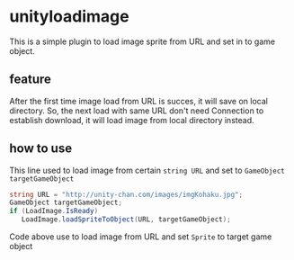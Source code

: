 # unityloadimage
This is a simple plugin to load image sprite from URL and set in to game object. 
## feature
After the first time image load from URL is succes, it will save on local directory. So, the next load with same URL don't need Connection to establish download, it will load image from local directory instead.
## how to use
This line used to load image from certain ```string URL``` and set to ```GameObject targetGameObject```
```c#
string URL = "http://unity-chan.com/images/imgKohaku.jpg";
GameObject targetGameObject;
if (LoadImage.IsReady)
   LoadImage.loadSpriteToObject(URL, targetGameObject);
```
Code above use to load image from URL and set ```Sprite``` to target game object
